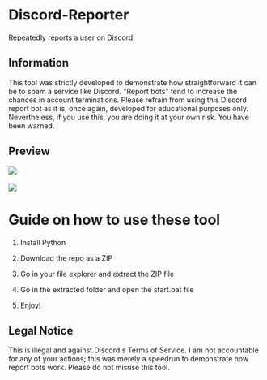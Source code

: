 # Discord-Reporter 
Repeatedly reports a user on Discord.
 
## Information  
This tool was strictly developed to demonstrate how straightforward it can be to spam a service like Discord. "Report bots" tend to increase the chances in account terminations. Please refrain from using this Discord report bot as it is, once again, developed for educational purposes only. Nevertheless, if you use this, you are doing it at your own risk. You have been warned.   

## Preview  
![](https://i.imgur.com/kGwdAd9.png)<br>   
![](https://i.imgur.com/9l4mtac.gif)  

# Guide on how to use these tool  
 
1. Install Python

2. Download the repo as a ZIP 
  
3. Go in your file explorer and extract the ZIP file 
    
4. Go in the extracted folder and open the start.bat file 
  
5. Enjoy!  
 
## Legal Notice  
This is illegal and against Discord's Terms of Service. I am not accountable for any of your actions; this was merely a speedrun to demonstrate how report bots work. Please do not misuse this tool.  